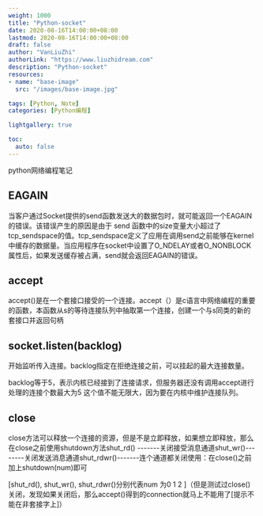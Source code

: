 ```yaml
---
weight: 1000
title: "Python-socket"
date: 2020-08-16T14:00:00+08:00
lastmod: 2020-08-16T14:00:00+08:00
draft: false
author: "VanLiuZhi"
authorLink: "https://www.liuzhidream.com"
description: "Python-socket"
resources:
- name: "base-image"
  src: "/images/base-image.jpg"

tags: [Python, Note]
categories: [Python编程]

lightgallery: true

toc:
  auto: false
---
```


python网络编程笔记

<!-- more -->

## EAGAIN

当客户通过Socket提供的send函数发送大的数据包时，就可能返回一个EAGAIN的错误。该错误产生的原因是由于 send 函数中的size变量大小超过了tcp_sendspace的值。tcp_sendspace定义了应用在调用send之前能够在kernel中缓存的数据量。当应用程序在socket中设置了O_NDELAY或者O_NONBLOCK属性后，如果发送缓存被占满，send就会返回EAGAIN的错误。 
## accept

accept()是在一个套接口接受的一个连接。accept（）是c语言中网络编程的重要的函数，本函数从s的等待连接队列中抽取第一个连接，创建一个与s同类的新的套接口并返回句柄

## socket.listen(backlog)

开始监听传入连接。backlog指定在拒绝连接之前，可以挂起的最大连接数量。

backlog等于5，表示内核已经接到了连接请求，但服务器还没有调用accept进行处理的连接个数最大为5
这个值不能无限大，因为要在内核中维护连接队列。

## close

close方法可以释放一个连接的资源，但是不是立即释放，如果想立即释放，那么在close之前使用shutdown方法shut_rd() -------关闭接受消息通道shut_wr()--------关闭发送消息通道shut_rdwr()-------连个通道都关闭使用：在close()之前加上shutdown(num)即可  

[shut_rd(), shut_wr(), shut_rdwr()分别代表num 为0  1  2 ]（但是测试过close()关闭，发现如果关闭后，那么accept()得到的connection就马上不能用了[提示不能在非套接字上]）